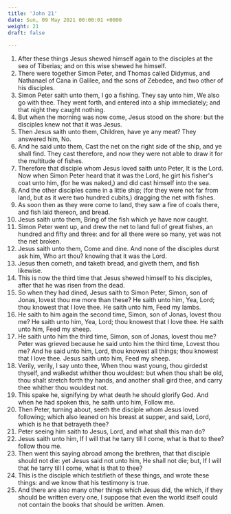 ```yaml
---
title: 'John 21'
date: Sun, 09 May 2021 00:00:01 +0000
weight: 21
draft: false
  
---
```


1. After these things Jesus shewed himself again to the disciples at the sea of Tiberias; and on this wise shewed he himself.
2. There were together Simon Peter, and Thomas called Didymus, and Nathanael of Cana in Galilee, and the sons of Zebedee, and two other of his disciples.
3. Simon Peter saith unto them, I go a fishing. They say unto him, We also go with thee. They went forth, and entered into a ship immediately; and that night they caught nothing.
4. But when the morning was now come, Jesus stood on the shore: but the disciples knew not that it was Jesus.
5. Then Jesus saith unto them, Children, have ye any meat? They answered him, No.
6. And he said unto them, Cast the net on the right side of the ship, and ye shall find. They cast therefore, and now they were not able to draw it for the multitude of fishes.
7. Therefore that disciple whom Jesus loved saith unto Peter, It is the Lord. Now when Simon Peter heard that it was the Lord, he girt his fisher's coat unto him, (for he was naked,) and did cast himself into the sea.
8. And the other disciples came in a little ship; (for they were not far from land, but as it were two hundred cubits,) dragging the net with fishes.
9. As soon then as they were come to land, they saw a fire of coals there, and fish laid thereon, and bread.
10. Jesus saith unto them, Bring of the fish which ye have now caught.
11. Simon Peter went up, and drew the net to land full of great fishes, an hundred and fifty and three: and for all there were so many, yet was not the net broken.
12. Jesus saith unto them, Come and dine. And none of the disciples durst ask him, Who art thou? knowing that it was the Lord.
13. Jesus then cometh, and taketh bread, and giveth them, and fish likewise.
14. This is now the third time that Jesus shewed himself to his disciples, after that he was risen from the dead.
15. So when they had dined, Jesus saith to Simon Peter, Simon, son of Jonas, lovest thou me more than these? He saith unto him, Yea, Lord; thou knowest that I love thee. He saith unto him, Feed my lambs.
16. He saith to him again the second time, Simon, son of Jonas, lovest thou me? He saith unto him, Yea, Lord; thou knowest that I love thee. He saith unto him, Feed my sheep.
17. He saith unto him the third time, Simon, son of Jonas, lovest thou me? Peter was grieved because he said unto him the third time, Lovest thou me? And he said unto him, Lord, thou knowest all things; thou knowest that I love thee. Jesus saith unto him, Feed my sheep.
18. Verily, verily, I say unto thee, When thou wast young, thou girdedst thyself, and walkedst whither thou wouldest: but when thou shalt be old, thou shalt stretch forth thy hands, and another shall gird thee, and carry thee whither thou wouldest not.
19. This spake he, signifying by what death he should glorify God. And when he had spoken this, he saith unto him, Follow me.
20. Then Peter, turning about, seeth the disciple whom Jesus loved following; which also leaned on his breast at supper, and said, Lord, which is he that betrayeth thee?
21. Peter seeing him saith to Jesus, Lord, and what shall this man do?
22. Jesus saith unto him, If I will that he tarry till I come, what is that to thee? follow thou me.
23. Then went this saying abroad among the brethren, that that disciple should not die: yet Jesus said not unto him, He shall not die; but, If I will that he tarry till I come, what is that to thee?
24. This is the disciple which testifieth of these things, and wrote these things: and we know that his testimony is true.
25. And there are also many other things which Jesus did, the which, if they should be written every one, I suppose that even the world itself could not contain the books that should be written. Amen.
